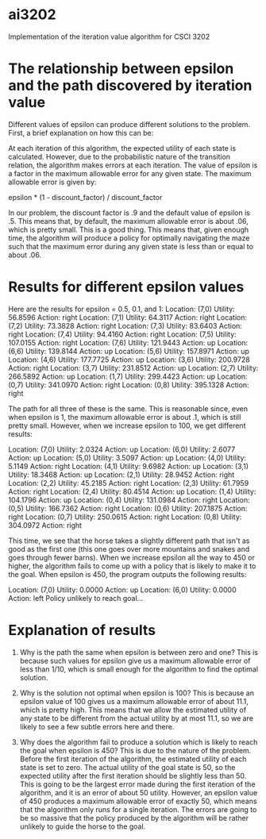 # ai3202
Implementation of the iteration value algorithm for CSCI 3202

# The relationship between epsilon and the path discovered by iteration value
Different values of epsilon can produce different solutions to the problem. First, a brief explanation on how this can be:

At each iteration of this algorithm, the expected utility of each state is calculated. However, due to the probabilistic nature of the transition relation, the algorithm makes errors at each iteration. The value of epsilon is a factor in the maximum allowable error for any given state. The maximum allowable error is given by:

epsilon * (1 - discount_factor) / discount_factor

In our problem, the discount factor is .9 and the default value of epsilon is .5. This means that, by default, the maximum allowable error is about .06, which is pretty small. This is a good thing. This means that, given enough time, the algorithm will produce a policy for optimally navigating the maze such that the maximum error during any given state is less than or equal to about .06.

# Results for different epsilon values
Here are the results for epsilon = 0.5, 0.1, and 1:
Location: (7,0) Utility: 56.8596 Action: right
Location: (7,1) Utility: 64.3117 Action: right
Location: (7,2) Utility: 73.3828 Action: right
Location: (7,3) Utility: 83.6403 Action: right
Location: (7,4) Utility: 94.4160 Action: right
Location: (7,5) Utility: 107.0155 Action: right
Location: (7,6) Utility: 121.9443 Action: up
Location: (6,6) Utility: 139.8144 Action: up
Location: (5,6) Utility: 157.8971 Action: up
Location: (4,6) Utility: 177.7725 Action: up
Location: (3,6) Utility: 200.9728 Action: right
Location: (3,7) Utility: 231.8512 Action: up
Location: (2,7) Utility: 266.5892 Action: up
Location: (1,7) Utility: 299.4423 Action: up
Location: (0,7) Utility: 341.0970 Action: right
Location: (0,8) Utility: 395.1328 Action: right

The path for all three of these is the same. This is reasonable since, even when epsilon is 1, the maximum allowable error is about .1, which is still pretty small. However, when we increase epsilon to 100, we get different results:

Location: (7,0) Utility: 2.0324 Action: up
Location: (6,0) Utility: 2.6077 Action: up
Location: (5,0) Utility: 3.5097 Action: up
Location: (4,0) Utility: 5.1149 Action: right
Location: (4,1) Utility: 9.6982 Action: up
Location: (3,1) Utility: 18.3468 Action: up
Location: (2,1) Utility: 28.9452 Action: right
Location: (2,2) Utility: 45.2185 Action: right
Location: (2,3) Utility: 61.7959 Action: right
Location: (2,4) Utility: 80.4514 Action: up
Location: (1,4) Utility: 104.1796 Action: up
Location: (0,4) Utility: 131.0984 Action: right
Location: (0,5) Utility: 166.7362 Action: right
Location: (0,6) Utility: 207.1875 Action: right
Location: (0,7) Utility: 250.0615 Action: right
Location: (0,8) Utility: 304.0972 Action: right

This time, we see that the horse takes a slightly different path that isn't as good as the first one (this one goes over more mountains and snakes and goes through fewer barns). When we increase epsilon all the way to 450 or higher, the algorithm fails to come up with a policy that is likely to make it to the goal. When epsilon is 450, the program outputs the following results:

Location: (7,0) Utility: 0.0000 Action: up
Location: (6,0) Utility: 0.0000 Action: left
Policy unlikely to reach goal...

# Explanation of results
1) Why is the path the same when epsilon is between zero and one? This is because such values for epsilon give us a maximum allowable error of less than 1/10, which is small enough for the algorithm to find the optimal solution.

2) Why is the solution not optimal when epsilon is 100? This is because an epsilon value of 100 gives us a maximum allowable error of about 11.1, which is pretty high. This means that we allow the estimated utility of any state to be different from the actual utility by at most 11.1, so we are likely to see a few subtle errors here and there.

3) Why does the algorithm fail to produce a solution which is likely to reach the goal when epsilon is 450? This is due to the nature of the problem. Before the first iteration of the algorithm, the estimated utility of each state is set to zero. The actual utility of the goal state is 50, so the expected utility after the first iteration should be slightly less than 50. This is going to be the largest error made during the first iteration of the algorithm, and it is an error of about 50 utility. However, an epsilon value of 450 produces a maximum allowable error of exactly 50, which means that the algorithm only runs for a single iteration. The errors are going to be so massive that the policy produced by the algorithm will be rather unlikely to guide the horse to the goal.